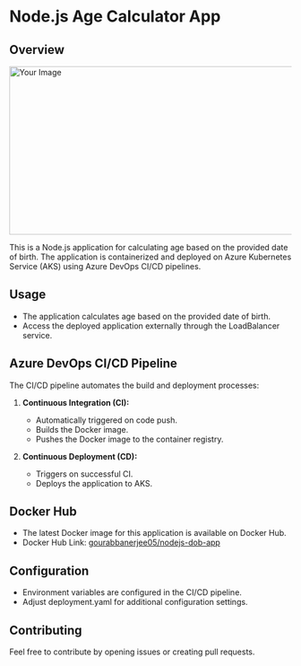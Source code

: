 # Node.js Age Calculator App

## Overview
<img src="https://github.com/gourabb8273/nodejs-age-calculator-with-aks-cluster/assets/109871120/f578b7f2-14d2-4150-a152-9419fdafb4ca" alt="Your Image" width="600" height="300">



This is a Node.js application for calculating age based on the provided date of birth. The application is containerized and deployed on Azure Kubernetes Service (AKS) using Azure DevOps CI/CD pipelines.

## Usage

- The application calculates age based on the provided date of birth.
- Access the deployed application externally through the LoadBalancer service.

## Azure DevOps CI/CD Pipeline

The CI/CD pipeline automates the build and deployment processes:

1. **Continuous Integration (CI):**
   - Automatically triggered on code push.
   - Builds the Docker image.
   - Pushes the Docker image to the container registry.

2. **Continuous Deployment (CD):**
   - Triggers on successful CI.
   - Deploys the application to AKS.

## Docker Hub

- The latest Docker image for this application is available on Docker Hub.
- Docker Hub Link: [gourabbanerjee05/nodejs-dob-app](https://hub.docker.com/r/gourabbanerjee05/nodejs-dob-app)

## Configuration

- Environment variables are configured in the CI/CD pipeline.
- Adjust deployment.yaml for additional configuration settings.

## Contributing

Feel free to contribute by opening issues or creating pull requests.
